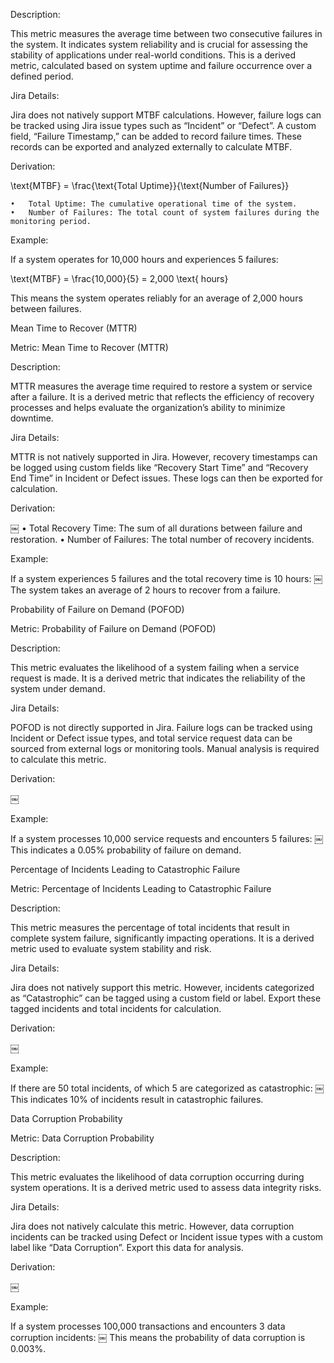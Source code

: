 Description:

This metric measures the average time between two consecutive failures in the system. It indicates system reliability and is crucial for assessing the stability of applications under real-world conditions. This is a derived metric, calculated based on system uptime and failure occurrence over a defined period.

Jira Details:

Jira does not natively support MTBF calculations. However, failure logs can be tracked using Jira issue types such as “Incident” or “Defect”. A custom field, “Failure Timestamp,” can be added to record failure times. These records can be exported and analyzed externally to calculate MTBF.

Derivation:


\text{MTBF} = \frac{\text{Total Uptime}}{\text{Number of Failures}}

	•	Total Uptime: The cumulative operational time of the system.
	•	Number of Failures: The total count of system failures during the monitoring period.

Example:

If a system operates for 10,000 hours and experiences 5 failures:

\text{MTBF} = \frac{10,000}{5} = 2,000 \text{ hours}

This means the system operates reliably for an average of 2,000 hours between failures.


Mean Time to Recover (MTTR)

Metric: Mean Time to Recover (MTTR)

Description:

MTTR measures the average time required to restore a system or service after a failure. It is a derived metric that reflects the efficiency of recovery processes and helps evaluate the organization’s ability to minimize downtime.

Jira Details:

MTTR is not natively supported in Jira. However, recovery timestamps can be logged using custom fields like “Recovery Start Time” and “Recovery End Time” in Incident or Defect issues. These logs can then be exported for calculation.

Derivation:

￼
	•	Total Recovery Time: The sum of all durations between failure and restoration.
	•	Number of Failures: The total number of recovery incidents.

Example:

If a system experiences 5 failures and the total recovery time is 10 hours:
￼
The system takes an average of 2 hours to recover from a failure.

Probability of Failure on Demand (POFOD)

Metric: Probability of Failure on Demand (POFOD)

Description:

This metric evaluates the likelihood of a system failing when a service request is made. It is a derived metric that indicates the reliability of the system under demand.

Jira Details:

POFOD is not directly supported in Jira. Failure logs can be tracked using Incident or Defect issue types, and total service request data can be sourced from external logs or monitoring tools. Manual analysis is required to calculate this metric.

Derivation:

￼

Example:

If a system processes 10,000 service requests and encounters 5 failures:
￼
This indicates a 0.05% probability of failure on demand.

Percentage of Incidents Leading to Catastrophic Failure

Metric: Percentage of Incidents Leading to Catastrophic Failure

Description:

This metric measures the percentage of total incidents that result in complete system failure, significantly impacting operations. It is a derived metric used to evaluate system stability and risk.

Jira Details:

Jira does not natively support this metric. However, incidents categorized as “Catastrophic” can be tagged using a custom field or label. Export these tagged incidents and total incidents for calculation.

Derivation:

￼

Example:

If there are 50 total incidents, of which 5 are categorized as catastrophic:
￼
This indicates 10% of incidents result in catastrophic failures.

Data Corruption Probability

Metric: Data Corruption Probability

Description:

This metric evaluates the likelihood of data corruption occurring during system operations. It is a derived metric used to assess data integrity risks.

Jira Details:

Jira does not natively calculate this metric. However, data corruption incidents can be tracked using Defect or Incident issue types with a custom label like “Data Corruption”. Export this data for analysis.

Derivation:

￼

Example:

If a system processes 100,000 transactions and encounters 3 data corruption incidents:
￼
This means the probability of data corruption is 0.003%.


